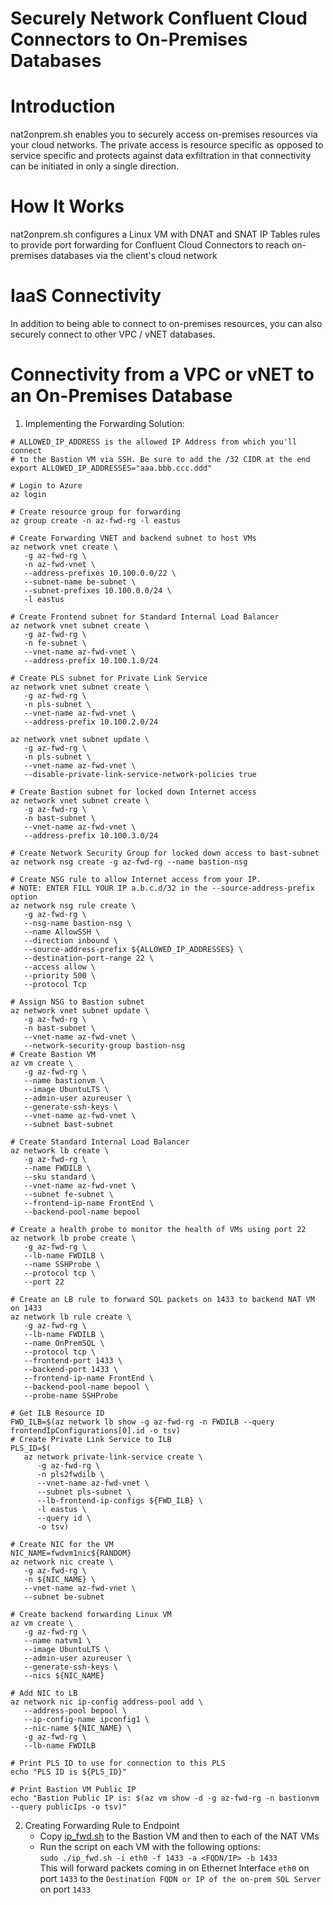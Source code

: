 # Securely Network Confluent Cloud Connectors to On-Premises Databases

# Introduction
nat2onprem.sh enables you to securely access on-premises resources via your cloud networks. The private access is resource specific as opposed to service specific and protects against data exfiltration in that connectivity can be initiated in only a single direction.

# How It Works
nat2onprem.sh configures a Linux VM with DNAT and SNAT IP Tables rules to provide port forwarding for Confluent Cloud Connectors to reach on-premises databases via the client's cloud network

# IaaS Connectivity
In addition to being able to connect to on-premises resources, you can also securely connect to other VPC / vNET databases.

# Connectivity from a VPC or vNET to an On-Premises Database

1. Implementing the Forwarding Solution:
```
# ALLOWED_IP_ADDRESS is the allowed IP Address from which you'll connect
# to the Bastion VM via SSH. Be sure to add the /32 CIDR at the end
export ALLOWED_IP_ADDRESSES="aaa.bbb.ccc.ddd"

# Login to Azure
az login 

# Create resource group for forwarding
az group create -n az-fwd-rg -l eastus

# Create Forwarding VNET and backend subnet to host VMs
az network vnet create \
   -g az-fwd-rg \
   -n az-fwd-vnet \
   --address-prefixes 10.100.0.0/22 \
   --subnet-name be-subnet \
   --subnet-prefixes 10.100.0.0/24 \
   -l eastus

# Create Frontend subnet for Standard Internal Load Balancer 
az network vnet subnet create \
   -g az-fwd-rg \
   -n fe-subnet \
   --vnet-name az-fwd-vnet \
   --address-prefix 10.100.1.0/24 

# Create PLS subnet for Private Link Service
az network vnet subnet create \
   -g az-fwd-rg \
   -n pls-subnet \
   --vnet-name az-fwd-vnet \
   --address-prefix 10.100.2.0/24 

az network vnet subnet update \
   -g az-fwd-rg \
   -n pls-subnet \
   --vnet-name az-fwd-vnet \
   --disable-private-link-service-network-policies true

# Create Bastion subnet for locked down Internet access
az network vnet subnet create \
   -g az-fwd-rg \
   -n bast-subnet \
   --vnet-name az-fwd-vnet \
   --address-prefix 10.100.3.0/24 

# Create Network Security Group for locked down access to bast-subnet
az network nsg create -g az-fwd-rg --name bastion-nsg

# Create NSG rule to allow Internet access from your IP.
# NOTE: ENTER FILL YOUR IP a.b.c.d/32 in the --source-address-prefix option
az network nsg rule create \
   -g az-fwd-rg \
   --nsg-name bastion-nsg \
   --name AllowSSH \
   --direction inbound \
   --source-address-prefix ${ALLOWED_IP_ADDRESSES} \
   --destination-port-range 22 \
   --access allow \
   --priority 500 \
   --protocol Tcp

# Assign NSG to Bastion subnet
az network vnet subnet update \
   -g az-fwd-rg \
   -n bast-subnet \
   --vnet-name az-fwd-vnet \
   --network-security-group bastion-nsg
# Create Bastion VM
az vm create \
   -g az-fwd-rg \
   --name bastionvm \
   --image UbuntuLTS \
   --admin-user azureuser \
   --generate-ssh-keys \
   --vnet-name az-fwd-vnet \
   --subnet bast-subnet

# Create Standard Internal Load Balancer
az network lb create \
   -g az-fwd-rg \
   --name FWDILB \
   --sku standard \
   --vnet-name az-fwd-vnet \
   --subnet fe-subnet \
   --frontend-ip-name FrontEnd \
   --backend-pool-name bepool

# Create a health probe to monitor the health of VMs using port 22
az network lb probe create \
   -g az-fwd-rg \
   --lb-name FWDILB \
   --name SSHProbe \
   --protocol tcp \
   --port 22

# Create an LB rule to forward SQL packets on 1433 to backend NAT VM on 1433
az network lb rule create \
   -g az-fwd-rg \
   --lb-name FWDILB \
   --name OnPremSQL \
   --protocol tcp \
   --frontend-port 1433 \
   --backend-port 1433 \
   --frontend-ip-name FrontEnd \
   --backend-pool-name bepool \
   --probe-name SSHProbe

# Get ILB Resource ID
FWD_ILB=$(az network lb show -g az-fwd-rg -n FWDILB --query frontendIpConfigurations[0].id -o tsv)
# Create Private Link Service to ILB
PLS_ID=$(
   az network private-link-service create \
      -g az-fwd-rg \
      -n pls2fwdilb \
      --vnet-name az-fwd-vnet \
      --subnet pls-subnet \
      --lb-frontend-ip-configs ${FWD_ILB} \
      -l eastus \
      --query id \
      -o tsv)

# Create NIC for the VM
NIC_NAME=fwdvm1nic${RANDOM}
az network nic create \
   -g az-fwd-rg \
   -n ${NIC_NAME} \
   --vnet-name az-fwd-vnet \
   --subnet be-subnet

# Create backend forwarding Linux VM
az vm create \
   -g az-fwd-rg \
   --name natvm1 \
   --image UbuntuLTS \
   --admin-user azureuser \
   --generate-ssh-keys \
   --nics ${NIC_NAME}

# Add NIC to LB
az network nic ip-config address-pool add \
   --address-pool bepool \
   --ip-config-name ipconfig1 \
   --nic-name ${NIC_NAME} \
   -g az-fwd-rg \
   --lb-name FWDILB

# Print PLS ID to use for connection to this PLS
echo "PLS ID is ${PLS_ID}"

# Print Bastion VM Public IP
echo "Bastion Public IP is: $(az vm show -d -g az-fwd-rg -n bastionvm --query publicIps -o tsv)"
```
2. Creating Forwarding Rule to Endpoint
   * Copy [ip_fwd.sh](ip_fwd.sh) to the Bastion VM and then to each of the  NAT VMs
   * Run the script on each VM with the following options:  
     ```sudo ./ip_fwd.sh -i eth0 -f 1433 -a <FQDN/IP> -b 1433```  
     This will forward packets coming in on Ethernet Interface ```eth0``` on port ```1433``` to the ```Destination FQDN or IP of the on-prem SQL Server``` on port ```1433```


